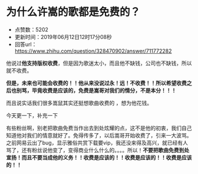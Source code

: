 # 为什么许嵩的歌都是免费的？
- 点赞数：5202
- 更新时间：2019年06月12日12时17分08秒
- 回答url：https://www.zhihu.com/question/328470902/answer/711772282
<body>
 <p data-pid="727duzq2">他说过<b>他支持版权收费</b>，但是因为歌迷太小，而且他不缺钱，公司也不缺钱，所以就不收费。</p>
 <p data-pid="gaOSN0HR"><b>但是，未来也可能会收费的！！他从来没说过永！远！不收费！！所以希望收费之后也别骂，毕竟收费是应该的，免费是嵩哥对我们的情分，不是本分！！！</b></p>
 <p data-pid="VtmJKhFx">而且说实话我们很多嵩鼠其实还挺想歌曲收费的 ，想为他花钱。</p>
 <p data-pid="DXxlnXpu">今天更一下，补充一下</p>
 <p data-pid="gvrDhn9v">有些粉丝啊，别老把歌曲免费当作出去到处炫耀的点，这不是他的初衷，我们自己知道他对我们的情意就好了。免得传多了，以后嵩哥开始收费了，引来一大波骂。之前网易云出了bug，显示雅俗共赏下载要vip，我还没来得及高兴，就已经有人骂了，还有粉丝说他变了，变得商业什么什么的。。。。所以！<b>不要把歌曲免费到处宣扬！而且不要当成他的义务！！收费是应该的！！收费是应该的！！收费是应该的！！</b></p>
</body>